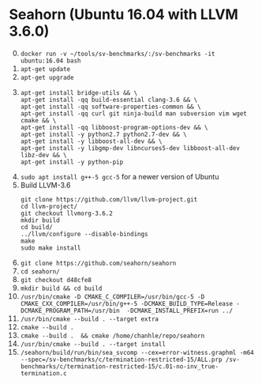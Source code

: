 # Seahorn (Ubuntu 16.04 with LLVM 3.6.0)

0. `docker run -v ~/tools/sv-benchmarks/:/sv-benchmarks -it ubuntu:16.04 bash`
1. `apt-get update`
2. `apt-get upgrade`
3. 
    ```
    apt-get install bridge-utils && \
    apt-get install -qq build-essential clang-3.6 && \
    apt-get install -qq software-properties-common && \
    apt-get install -qq curl git ninja-build man subversion vim wget cmake && \
    apt-get install -qq libboost-program-options-dev && \
    apt-get install -y python2.7 python2.7-dev && \
    apt-get install -y libboost-all-dev && \
    apt-get install -y libgmp-dev libncurses5-dev libboost-all-dev libz-dev && \
    apt-get install -y python-pip
    ```
3. `sudo apt install g++-5 gcc-5` for a newer version of Ubuntu
3. Build LLVM-3.6
    ```
    git clone https://github.com/llvm/llvm-project.git
    cd llvm-project/
    git checkout llvmorg-3.6.2
    mkdir build
    cd build/
    ../llvm/configure --disable-bindings
    make
    sudo make install
    ```
4. `git clone https://github.com/seahorn/seahorn`
5. `cd seahorn/`
6. `git checkout d48cfe8`
7. `mkdir build && cd build`
8. `/usr/bin/cmake -D CMAKE_C_COMPILER=/usr/bin/gcc-5 -D CMAKE_CXX_COMPILER=/usr/bin/g++-5 -DCMAKE_BUILD_TYPE=Release -DCMAKE_PROGRAM_PATH=/usr/bin  -DCMAKE_INSTALL_PREFIX=run ../`
9. `/usr/bin/cmake --build . --target extra`
10. `cmake --build .`
10. `cmake --build .  && cmake /home/chanhle/repo/seahorn`
11. `/usr/bin/cmake --build . --target install`
12. `/seahorn/build/run/bin/sea_svcomp --cex=error-witness.graphml -m64 --spec=/sv-benchmarks/c/termination-restricted-15/ALL.prp /sv-benchmarks/c/termination-restricted-15/c.01-no-inv_true-termination.c`


